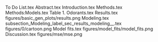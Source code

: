 To Do List.tex
Abstract.tex
Introduction.tex
Methods.tex
Methods:Models.tex
Table 1. Odorants.tex
Results.tex
figures/basic_gen_plots/results.png
Modeling.tex
subsection_Modeling_label_sec_results_modeling__.tex
figures/0/cartoon.png
Model fits.tex
figures/model_fits/model_fits.png
Discussion.tex
figures/mse/mse.png